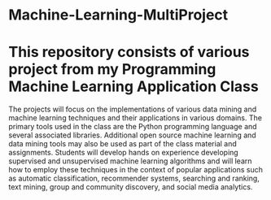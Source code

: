 # Machine-Learning-MultiProject

# This repository consists of various project from my Programming Machine Learning Application Class

The projects will focus on the implementations of various data mining and machine learning techniques and their applications in various domains. The primary tools used in the class are the Python programming language and several associated libraries. Additional open source machine learning and data mining tools may also be used as part of the class material and assignments. Students will develop hands on experience developing supervised and unsupervised machine learning algorithms and will learn how to employ these techniques in the context of popular applications such as automatic classification, recommender systems, searching and ranking, text mining, group and community discovery, and social media analytics.
